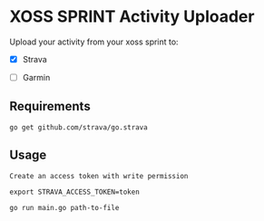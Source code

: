 # XOSS SPRINT Activity Uploader

Upload your activity from your xoss sprint to:

- [x] Strava
- [ ] Garmin


## Requirements

```
go get github.com/strava/go.strava
```

## Usage

```
Create an access token with write permission

export STRAVA_ACCESS_TOKEN=token

go run main.go path-to-file
```
